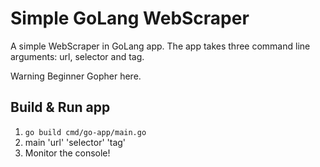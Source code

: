 # Simple GoLang WebScraper

A simple WebScraper in GoLang app. The app takes three command line arguments: url, selector and tag.

Warning Beginner Gopher here.

## Build & Run app
1. `go build cmd/go-app/main.go`
2. main 'url' 'selector' 'tag'
3. Monitor the console!
